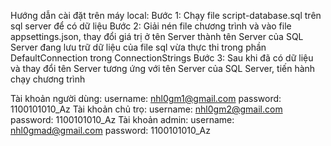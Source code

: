 Hướng dẫn cài đặt trên máy local:
Bước 1: Chạy file script-database.sql trên sql server để có dữ liệu
Bước 2: Giải nén file chương trình và vào file appsettings.json,
thay đổi giá trị ở tên Server thành tên Server của SQL Server 
đang lưu trữ dữ liệu của file sql vừa thực thi trong phần 
DefaultConnection trong ConnectionStrings
Bước 3: Sau khi đã có dữ liệu và thay đổi tên Server tương 
ứng với tên Server của SQL Server, tiến hành chạy chương trình

Tài khoản người dùng: 
username: nhl0gm1@gmail.com
password: 1100101010_Az
Tài khoản chủ trọ:
username: nhl0gm2@gmail.com
password: 1100101010_Az
Tài khoản admin:
username: nhl0gmad@gmail.com
password: 1100101010_Az
